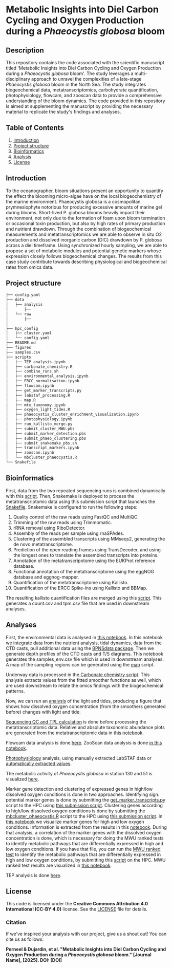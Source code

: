 # Metabolic Insights into Diel Carbon Cycling and Oxygen Production during a *Phaeocystis globosa* bloom

## Description

This repository contains the code associated with the scientific manuscript titled 'Metabolic Insights into Diel Carbon Cycling and Oxygen Production during a *Phaeocystis globosa* bloom'. The study leverages a multi-disciplinary approach to unravel the complexities of a late-stage *Phaeocystis globosa* bloom in the North Sea. The study integrates biogeochemical data, metatranscriptomics, carbohydrate quantification, photophysiology, flowcam, and zooscan data to provide a comprehensive understanding of the bloom dynamics. The code provided in this repository is aimed at supplementing the manuscript by providing the necessary material to replicate the study's findings and analyses.

## Table of Contents

1. [Introduction](#introduction)
2. [Project structure](#Project-structure)
3. [Bioinformatics](#Bioinformatics)
4. [Analysis](#analyses)
5. [License](#license)

## Introduction
To the oceanographer, bloom situations present an opportunity to quantify the effect the blooming micro-algae have on the local biogeochemistry of the marine environment. Phaeocystis globosa is a cosmopolitan prymnesiophyte notorious for producing excessive amounts of marine gel during blooms. Short-lived P. globosa blooms heavily impact their environment, not only due to the formation of foam upon bloom termination or occasional toxin production, but also by high rates of primary production and nutrient drawdown. Through the combination of biogeochemical measurements and metatranscriptomics we are able to observe in situ O2 production and dissolved inorganic carbon (DIC) drawdown by P. globosa across a diel timeframe. Using synchronized hourly sampling, we are able to propose a set of metabolic modules and potential genetic markers whose expression closely follows biogeochemical changes. The results from this case study contribute towards describing physiological and biogeochemical rates from omics data.

## Project structure

```bash
├── config.yaml
├── data
│   ├── analysis
│       ├── 
│   └── raw
│       ├── 
│
├── hpc_config
│   ├── cluster.yaml
│   └── config.yaml
├── README.md
├── figures
├── samples.csv
├── scripts
│   ├── TEP_analysis.ipynb
│   ├── carbonate_chemistry.R
│   ├── combine_runs.sh
│   ├── environmental_analysis.ipynb
│   ├── ERCC_normalisation.ipynb
│   ├── flowcam.ipynb
│   ├── get_marker_transcripts.py
│   ├── labstaf_processing.R
│   ├── map.R
│   ├── mtx_taxonomy.ipynb
│   ├── oxygen_light_tides.R
│   ├── phaeocystis_cluster_enrichment_visualization.ipynb
│   ├── photophysiology.ipynb
│   ├── run_kallisto_merge.py
│   ├── submit_cluster_MWU.pbs
│   ├── submit_marker_detection.pbs
│   ├── submit_phaeo_clustering.pbs
│   ├── submit_snakemake_pbs.sh
│   ├── transcript_markers.ipynb
│   ├── zooscan.ipynb
│   └── mbcluster_phaeocystis.R
└── Snakefile
```

## Bioinformatics
First, data from the two repeated sequencing runs is combined dynamically with this [script](scripts/combine_runs.sh). Then, Snakemake is deployed to process the metatranscriptomic data using this submission script that launches the [Snakefile](Snakefile). Snakemake is configured to run the following steps:
1. Quality control of the raw reads using FastQC and MultiQC.
2. Trimming of the raw reads using Trimmomatic.
3. rRNA removal using RiboDetector.
4. Assembly of the reads per sample using rnaSPAdes.
5. Clustering of the assembled transcripts using MMseqs2, generating the de novo metatranscriptome.
6. Prediction of the open reading frames using TransDecoder, and using the longest ones to translate the assembled transcripts into proteins.
7. Annotation of the metatranscripotome using the EUKProt reference database.
8. Functional annotation of the metatranscriptome using the eggNOG database and eggnog-mapper.
9. Quantification of the metatranscriptome using Kallisto.
10. Quantification of the ERCC Spike-ins using Kallisto and BBMap.

The resulting kallisto quantification files are merged using this [script](scripts/run_kallisto_merge.py). This generates a count.csv and tpm.csv file that are used in downstream analyses.

## Analyses
First, the environmental data is analysed in [this notebook](scripts/environmental_analysis.ipynb). In this notebook we integrate data from the nutrient analysis, 
tidal dynamics, data from the CTD casts, pull additional data using the [BPNSdata package](https://github.com/lifewatch/bpnsdata). Then we generate depth profiles of the CTD casts and T/S diagrams. This notebook generates the samples_env.csv file which is used in downstream analyses. A map of the sampling regions can be generated using the [map](scripts/map.R) script. 

Underway data is processed in the[ Carbonate chemistry script](scripts/carbonate_chemistry.R). This analysis extracts values from the fitted smoother functions as well, which are used downstream to relate the omics findings with the biogeochemical patterns.

Now, we can run an [analysis](scripts/oxygen_light_tides.R) of the light and tides, producing a figure that shows how dissolved oxygen concentration (from the smoothers generated before) changes with light and tide.

[Sequencing QC and TPL calculation](scripts/ERCC_normalisation.ipynb) is done before processing the metatranscriptomic data. Relative and absolute taxonomic abundance plots are generated from the metatranscriptomic data in [this notebook](scripts/mtx_taxonomy.ipynb).

Flowcam data analysis is done [here](scripts/flowcam.ipynb). ZooScan data analysis is done [in this notebook](scripts/zooscan.ipynb).

[Photophysiology](scripts/labSTAF.R) analysis, using manually extracted LabSTAF data or [automatically extracted values](scripts/labstaf_processing.R).

The metabolic activity of *Phaeocystis globosa* in station 130 and 51 is visualized [here](scripts/phaeocystis_pathway_analysis.ipynb).

Marker gene detection and clustering of expressed genes in high/low dissolved oxygen conditions is done in two approaches. Identifying sign. potential marker genes is done by submitting the [get_marker_transcripts.py](scripts/get_marker_transcripts.py) script to the HPC using [this submission script](scripts/submit_marker_detection.pbs). Clustering genes according to high/low dissolved oxygen conditions is done by submitting the [mbcluster_phaeocystis.R](scripts/mbcluster_phaeocystis.R) script to the HPC using [this submission script](scripts/submit_phaeo_clustering.pbs). In [this notebook](scripts/marker_gene_visualization.R) we visualize marker genes for high and low oxygen conditions. Information is extracted from the results in this [notebook](scripts/transcript_markers.ipynb). During that analysis, a correlation of the marker genes with the dissolved oxygen concentration is done, which is necessary for doing the MWU ranked tests to identify metabolic pathways that are differentially expressed in high and low oxygen conditions. If you have that file, you can run the [MWU ranked test](scripts/cluster_enrichment_MWU) to identify the metabolic pathways that are differentially expressed in high and low oxygen conditions, by submitting this [script](scripts/submit_cluster_MWU.pbs) on the HPC. MWU ranked test results are visualized in [this notebook](scripts/phaeocystis_cluster_enrichment_visualization.ipynb).

TEP analysis is done [here](scripts/TEP_analysis.ipynb).


## License
This code is licensed under the **Creative Commons Attribution 4.0 International (CC-BY 4.0)** license. See the [LICENSE](LICENSE) file for details.

### Citation
If we've inspired your analysis with our project, give us a shout out! You can cite us as follows:

**Perneel & Dujardin, et al. "Metabolic Insights into Diel Carbon Cycling and Oxygen Production during a *Phaeocystis globosa* bloom." [Journal Name], [2025]. DOI: [DOI]**